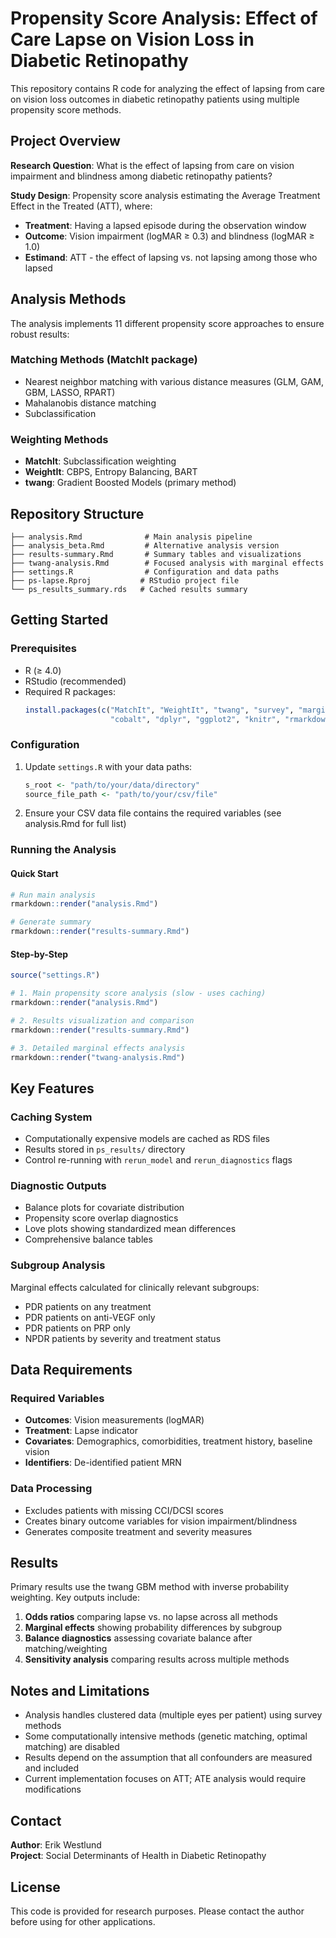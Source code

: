 # Propensity Score Analysis: Effect of Care Lapse on Vision Loss in Diabetic Retinopathy

This repository contains R code for analyzing the effect of lapsing from care on vision loss outcomes in diabetic retinopathy patients using multiple propensity score methods.

## Project Overview

**Research Question**: What is the effect of lapsing from care on vision impairment and blindness among diabetic retinopathy patients?

**Study Design**: Propensity score analysis estimating the Average Treatment Effect in the Treated (ATT), where:
- **Treatment**: Having a lapsed episode during the observation window
- **Outcome**: Vision impairment (logMAR ≥ 0.3) and blindness (logMAR ≥ 1.0)
- **Estimand**: ATT - the effect of lapsing vs. not lapsing among those who lapsed

## Analysis Methods

The analysis implements 11 different propensity score approaches to ensure robust results:

### Matching Methods (MatchIt package)
- Nearest neighbor matching with various distance measures (GLM, GAM, GBM, LASSO, RPART)
- Mahalanobis distance matching
- Subclassification

### Weighting Methods
- **MatchIt**: Subclassification weighting
- **WeightIt**: CBPS, Entropy Balancing, BART
- **twang**: Gradient Boosted Models (primary method)

## Repository Structure

```
├── analysis.Rmd              # Main analysis pipeline
├── analysis_beta.Rmd         # Alternative analysis version  
├── results-summary.Rmd       # Summary tables and visualizations
├── twang-analysis.Rmd        # Focused analysis with marginal effects
├── settings.R                # Configuration and data paths
├── ps-lapse.Rproj           # RStudio project file
└── ps_results_summary.rds   # Cached results summary
```

## Getting Started

### Prerequisites
- R (≥ 4.0)
- RStudio (recommended)
- Required R packages:
  ```r
  install.packages(c("MatchIt", "WeightIt", "twang", "survey", "margins", 
                     "cobalt", "dplyr", "ggplot2", "knitr", "rmarkdown"))
  ```

### Configuration
1. Update `settings.R` with your data paths:
   ```r
   s_root <- "path/to/your/data/directory"
   source_file_path <- "path/to/your/csv/file"
   ```

2. Ensure your CSV data file contains the required variables (see analysis.Rmd for full list)

### Running the Analysis

#### Quick Start
```r
# Run main analysis
rmarkdown::render("analysis.Rmd")

# Generate summary
rmarkdown::render("results-summary.Rmd")
```

#### Step-by-Step
```r
source("settings.R")

# 1. Main propensity score analysis (slow - uses caching)
rmarkdown::render("analysis.Rmd")

# 2. Results visualization and comparison
rmarkdown::render("results-summary.Rmd") 

# 3. Detailed marginal effects analysis
rmarkdown::render("twang-analysis.Rmd")
```

## Key Features

### Caching System
- Computationally expensive models are cached as RDS files
- Results stored in `ps_results/` directory
- Control re-running with `rerun_model` and `rerun_diagnostics` flags

### Diagnostic Outputs
- Balance plots for covariate distribution
- Propensity score overlap diagnostics  
- Love plots showing standardized mean differences
- Comprehensive balance tables

### Subgroup Analysis
Marginal effects calculated for clinically relevant subgroups:
- PDR patients on any treatment
- PDR patients on anti-VEGF only
- PDR patients on PRP only
- NPDR patients by severity and treatment status

## Data Requirements

### Required Variables
- **Outcomes**: Vision measurements (logMAR)
- **Treatment**: Lapse indicator
- **Covariates**: Demographics, comorbidities, treatment history, baseline vision
- **Identifiers**: De-identified patient MRN

### Data Processing
- Excludes patients with missing CCI/DCSI scores
- Creates binary outcome variables for vision impairment/blindness
- Generates composite treatment and severity measures

## Results

Primary results use the twang GBM method with inverse probability weighting. Key outputs include:

1. **Odds ratios** comparing lapse vs. no lapse across all methods
2. **Marginal effects** showing probability differences by subgroup
3. **Balance diagnostics** assessing covariate balance after matching/weighting
4. **Sensitivity analysis** comparing results across multiple methods

## Notes and Limitations

- Analysis handles clustered data (multiple eyes per patient) using survey methods
- Some computationally intensive methods (genetic matching, optimal matching) are disabled
- Results depend on the assumption that all confounders are measured and included
- Current implementation focuses on ATT; ATE analysis would require modifications

## Contact

**Author**: Erik Westlund  
**Project**: Social Determinants of Health in Diabetic Retinopathy

## License

This code is provided for research purposes. Please contact the author before using for other applications.